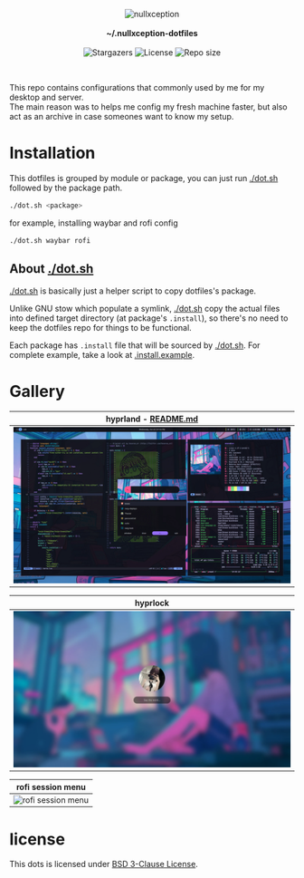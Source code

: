<p align="center">
<img alt="nullxception" src="https://images.weserv.nl/?url=avatars.githubusercontent.com/u/58150791?v=5&h=128&w=128&fit=cover&mask=circle&maxage=7d"/>
<br/><br/>
<b>~/.nullxception-dotfiles</b>
<br/><br/>
<img alt="Stargazers" src="https://img.shields.io/github/stars/nullxception/dotfiles?style=for-the-badge&logo=apachespark&logoColor=ebebf0&color=ff89b5&labelColor=33333f"/>
<img alt="License" src="https://img.shields.io/github/license/nullxception/dotfiles?style=for-the-badge&logo=gitbook&logoColor=ebebf0&color=b0a8f7&labelColor=33333f"/>
<img alt="Repo size" src="https://img.shields.io/github/repo-size/nullxception/dotfiles?style=for-the-badge&logo=hackthebox&logoColor=ebebf0&color=73de8a&labelColor=33333f"/>
</p>

<br/>

This repo contains configurations that commonly used by me for my desktop and server.<br/>
The main reason was to helps me config my fresh machine faster, but also act as an archive in case someones want to know my setup.

# Installation

This dotfiles is grouped by module or package, you can just run [./dot.sh](dot.sh) followed by the package path.

```bash
./dot.sh <package>
```

for example, installing waybar and rofi config

```bash
./dot.sh waybar rofi
```

## About [./dot.sh](dot.sh)

[./dot.sh](dot.sh) is basically just a helper script to copy dotfiles's package.

Unlike GNU stow which populate a symlink, [./dot.sh](dot.sh) copy the actual files into defined target directory (at package's `.install`), so there's no need to keep the dotfiles repo for things to be functional.

Each package has `.install` file that will be sourced by [./dot.sh](dot.sh).
For complete example, take a look at [.install.example](.install.example).

# Gallery

| hyprland - [README.md](hypr/README.md)          |
| ----------------------------------------------- |
| ![hyprland setup](.github/assets/hyprland.webp) |

| hyprlock                                        |
| ----------------------------------------------- |
| ![hyprlock setup](.github/assets/hyprlock.webp) |

| rofi session menu                                      |
| ------------------------------------------------------ |
| ![rofi session menu](.github/assets/rofi-session.webp) |

# license

This dots is licensed under [BSD 3-Clause License](LICENSE).
